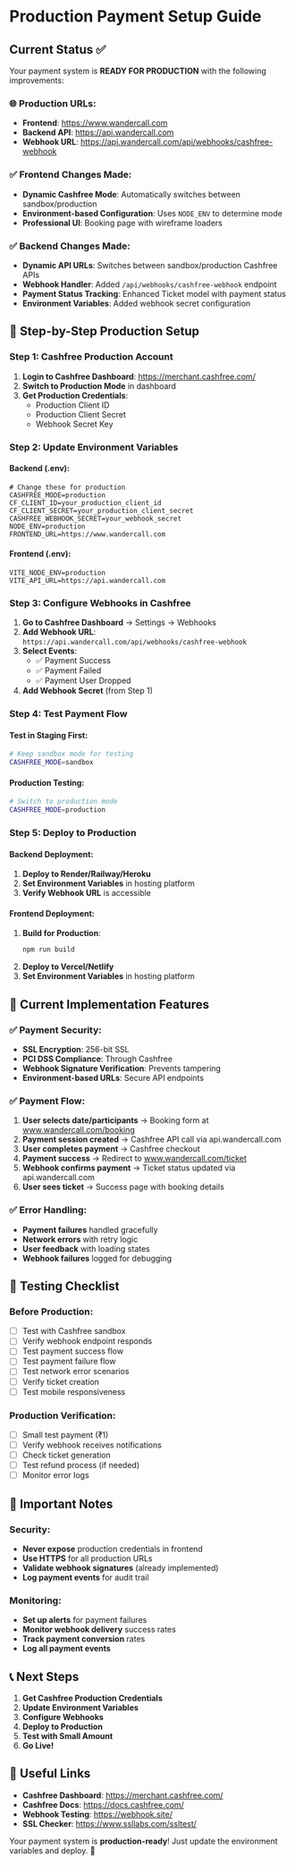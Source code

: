 # Production Payment Setup Guide

## Current Status ✅
Your payment system is **READY FOR PRODUCTION** with the following improvements:

### 🌐 **Production URLs:**
- **Frontend**: https://www.wandercall.com
- **Backend API**: https://api.wandercall.com
- **Webhook URL**: https://api.wandercall.com/api/webhooks/cashfree-webhook

### ✅ Frontend Changes Made:
- **Dynamic Cashfree Mode**: Automatically switches between sandbox/production
- **Environment-based Configuration**: Uses `NODE_ENV` to determine mode
- **Professional UI**: Booking page with wireframe loaders

### ✅ Backend Changes Made:
- **Dynamic API URLs**: Switches between sandbox/production Cashfree APIs
- **Webhook Handler**: Added `/api/webhooks/cashfree-webhook` endpoint
- **Payment Status Tracking**: Enhanced Ticket model with payment status
- **Environment Variables**: Added webhook secret configuration

## 🚀 Step-by-Step Production Setup

### Step 1: Cashfree Production Account
1. **Login to Cashfree Dashboard**: https://merchant.cashfree.com/
2. **Switch to Production Mode** in dashboard
3. **Get Production Credentials**:
   - Production Client ID
   - Production Client Secret
   - Webhook Secret Key

### Step 2: Update Environment Variables

#### Backend (.env):
```env
# Change these for production
CASHFREE_MODE=production
CF_CLIENT_ID=your_production_client_id
CF_CLIENT_SECRET=your_production_client_secret
CASHFREE_WEBHOOK_SECRET=your_webhook_secret
NODE_ENV=production
FRONTEND_URL=https://www.wandercall.com
```

#### Frontend (.env):
```env
VITE_NODE_ENV=production
VITE_API_URL=https://api.wandercall.com
```

### Step 3: Configure Webhooks in Cashfree
1. **Go to Cashfree Dashboard** → Settings → Webhooks
2. **Add Webhook URL**: `https://api.wandercall.com/api/webhooks/cashfree-webhook`
3. **Select Events**:
   - ✅ Payment Success
   - ✅ Payment Failed
   - ✅ Payment User Dropped
4. **Add Webhook Secret** (from Step 1)

### Step 4: Test Payment Flow

#### Test in Staging First:
```bash
# Keep sandbox mode for testing
CASHFREE_MODE=sandbox
```

#### Production Testing:
```bash
# Switch to production mode
CASHFREE_MODE=production
```

### Step 5: Deploy to Production

#### Backend Deployment:
1. **Deploy to Render/Railway/Heroku**
2. **Set Environment Variables** in hosting platform
3. **Verify Webhook URL** is accessible

#### Frontend Deployment:
1. **Build for Production**:
   ```bash
   npm run build
   ```
2. **Deploy to Vercel/Netlify**
3. **Set Environment Variables** in hosting platform

## 🔧 Current Implementation Features

### ✅ Payment Security:
- **SSL Encryption**: 256-bit SSL
- **PCI DSS Compliance**: Through Cashfree
- **Webhook Signature Verification**: Prevents tampering
- **Environment-based URLs**: Secure API endpoints

### ✅ Payment Flow:
1. **User selects date/participants** → Booking form at www.wandercall.com/booking
2. **Payment session created** → Cashfree API call via api.wandercall.com
3. **User completes payment** → Cashfree checkout
4. **Payment success** → Redirect to www.wandercall.com/ticket
5. **Webhook confirms payment** → Ticket status updated via api.wandercall.com
6. **User sees ticket** → Success page with booking details

### ✅ Error Handling:
- **Payment failures** handled gracefully
- **Network errors** with retry logic
- **User feedback** with loading states
- **Webhook failures** logged for debugging

## 🧪 Testing Checklist

### Before Production:
- [ ] Test with Cashfree sandbox
- [ ] Verify webhook endpoint responds
- [ ] Test payment success flow
- [ ] Test payment failure flow
- [ ] Test network error scenarios
- [ ] Verify ticket creation
- [ ] Test mobile responsiveness

### Production Verification:
- [ ] Small test payment (₹1)
- [ ] Verify webhook receives notifications
- [ ] Check ticket generation
- [ ] Test refund process (if needed)
- [ ] Monitor error logs

## 🚨 Important Notes

### Security:
- **Never expose** production credentials in frontend
- **Use HTTPS** for all production URLs
- **Validate webhook signatures** (already implemented)
- **Log payment events** for audit trail

### Monitoring:
- **Set up alerts** for payment failures
- **Monitor webhook delivery** success rates
- **Track payment conversion** rates
- **Log all payment events**

## 📞 Next Steps

1. **Get Cashfree Production Credentials**
2. **Update Environment Variables**
3. **Configure Webhooks**
4. **Deploy to Production**
5. **Test with Small Amount**
6. **Go Live!**

## 🔗 Useful Links

- **Cashfree Dashboard**: https://merchant.cashfree.com/
- **Cashfree Docs**: https://docs.cashfree.com/
- **Webhook Testing**: https://webhook.site/
- **SSL Checker**: https://www.ssllabs.com/ssltest/

Your payment system is **production-ready**! Just update the environment variables and deploy. 🚀